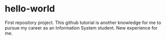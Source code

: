 # hello-world
First repository project.
This github tutorial is another knowledge for me to pursue my career as an 
Information System student.
New experience for me.
